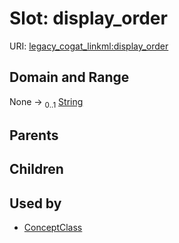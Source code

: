 
# Slot: display_order



URI: [legacy_cogat_linkml:display_order](https://w3id.org/rwblair/legacy-cogat-linkml/display_order)


## Domain and Range

None &#8594;  <sub>0..1</sub> [String](types/String.md)

## Parents


## Children


## Used by

 * [ConceptClass](ConceptClass.md)
